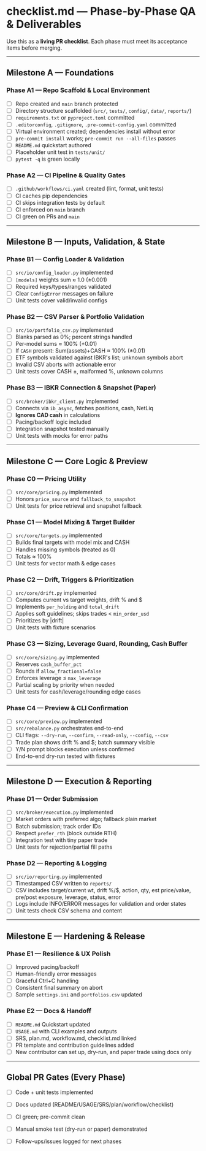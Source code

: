 # checklist.md — Phase-by-Phase QA & Deliverables

Use this as a **living PR checklist**. Each phase must meet its acceptance items before merging.

---

## Milestone A — Foundations

### Phase A1 — Repo Scaffold & Local Environment
- [ ] Repo created and `main` branch protected
- [ ] Directory structure scaffolded (`src/`, `tests/`, `config/`, `data/`, `reports/`)
- [ ] `requirements.txt` or `pyproject.toml` committed
- [ ] `.editorconfig`, `.gitignore`, `.pre-commit-config.yaml` committed
- [ ] Virtual environment created; dependencies install without error
- [ ] `pre-commit install` works; `pre-commit run --all-files` passes
- [ ] `README.md` quickstart authored
- [ ] Placeholder unit test in `tests/unit/`
- [ ] `pytest -q` is green locally

### Phase A2 — CI Pipeline & Quality Gates
- [ ] `.github/workflows/ci.yaml` created (lint, format, unit tests)
- [ ] CI caches pip dependencies
- [ ] CI skips integration tests by default
- [ ] CI enforced on `main` branch
- [ ] CI green on PRs and `main`

---

## Milestone B — Inputs, Validation, & State

### Phase B1 — Config Loader & Validation
- [ ] `src/io/config_loader.py` implemented
- [ ] `[models]` weights sum ≈ 1.0 (±0.001)
- [ ] Required keys/types/ranges validated
- [ ] Clear `ConfigError` messages on failure
- [ ] Unit tests cover valid/invalid configs

### Phase B2 — CSV Parser & Portfolio Validation
- [ ] `src/io/portfolio_csv.py` implemented
- [ ] Blanks parsed as 0%; percent strings handled
- [ ] Per-model sums ≈ 100% (±0.01)
- [ ] If `CASH` present: Sum(assets)+CASH ≈ 100% (±0.01)
- [ ] ETF symbols validated against IBKR's list; unknown symbols abort
- [ ] Invalid CSV aborts with actionable error
- [ ] Unit tests cover CASH ±, malformed %, unknown columns

### Phase B3 — IBKR Connection & Snapshot (Paper)
- [ ] `src/broker/ibkr_client.py` implemented
- [ ] Connects via `ib_async`, fetches positions, cash, NetLiq
- [ ] **Ignores CAD cash** in calculations
- [ ] Pacing/backoff logic included
- [ ] Integration snapshot tested manually
- [ ] Unit tests with mocks for error paths

---

## Milestone C — Core Logic & Preview

### Phase C0 — Pricing Utility
- [ ] `src/core/pricing.py` implemented
- [ ] Honors `price_source` and `fallback_to_snapshot`
- [ ] Unit tests for price retrieval and snapshot fallback

### Phase C1 — Model Mixing & Target Builder
- [ ] `src/core/targets.py` implemented
- [ ] Builds final targets with model mix and CASH
- [ ] Handles missing symbols (treated as 0)
- [ ] Totals ≈ 100%
- [ ] Unit tests for vector math & edge cases

### Phase C2 — Drift, Triggers & Prioritization
- [ ] `src/core/drift.py` implemented
- [ ] Computes current vs target weights, drift % and $
- [ ] Implements `per_holding` and `total_drift`
- [ ] Applies soft guidelines; skips trades < `min_order_usd`
- [ ] Prioritizes by |drift|
- [ ] Unit tests with fixture scenarios

### Phase C3 — Sizing, Leverage Guard, Rounding, Cash Buffer
- [ ] `src/core/sizing.py` implemented
- [ ] Reserves `cash_buffer_pct`
- [ ] Rounds if `allow_fractional=false`
- [ ] Enforces leverage ≤ `max_leverage`
- [ ] Partial scaling by priority when needed
- [ ] Unit tests for cash/leverage/rounding edge cases

### Phase C4 — Preview & CLI Confirmation
- [ ] `src/core/preview.py` implemented
- [ ] `src/rebalance.py` orchestrates end-to-end
- [ ] CLI flags: `--dry-run`, `--confirm`, `--read-only`, `--config`, `--csv`
- [ ] Trade plan shows drift % and $; batch summary visible
- [ ] Y/N prompt blocks execution unless confirmed
- [ ] End-to-end dry-run tested with fixtures

---

## Milestone D — Execution & Reporting

### Phase D1 — Order Submission
- [ ] `src/broker/execution.py` implemented
- [ ] Market orders with preferred algo; fallback plain market
- [ ] Batch submission; track order IDs
- [ ] Respect `prefer_rth` (block outside RTH)
- [ ] Integration test with tiny paper trade
- [ ] Unit tests for rejection/partial fill paths

### Phase D2 — Reporting & Logging
- [ ] `src/io/reporting.py` implemented
- [ ] Timestamped CSV written to `reports/`
- [ ] CSV includes target/current wt, drift %/$, action, qty, est price/value, pre/post exposure, leverage, status, error
- [ ] Logs include INFO/ERROR messages for validation and order states
- [ ] Unit tests check CSV schema and content

---

## Milestone E — Hardening & Release

### Phase E1 — Resilience & UX Polish
- [ ] Improved pacing/backoff
- [ ] Human-friendly error messages
- [ ] Graceful Ctrl+C handling
- [ ] Consistent final summary on abort
- [ ] Sample `settings.ini` and `portfolios.csv` updated

### Phase E2 — Docs & Handoff
- [ ] `README.md` Quickstart updated
- [ ] `USAGE.md` with CLI examples and outputs
- [ ] SRS, plan.md, workflow.md, checklist.md linked
- [ ] PR template and contribution guidelines added
- [ ] New contributor can set up, dry-run, and paper trade using docs only

---

## Global PR Gates (Every Phase)
- [ ] Code + unit tests implemented
- [ ] Docs updated (README/USAGE/SRS/plan/workflow/checklist)
- [ ] CI green; pre-commit clean
- [ ] Manual smoke test (dry-run or paper) demonstrated
- [ ] Follow-ups/issues logged for next phases

